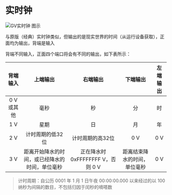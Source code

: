 # 实时钟 <Badge text="v1.0" type="info"/>

<img src="/images/base/shift/GVRealTimeClockBlock.webp" alt="GV实时钟 图示" class="center_image small"/>

与原版（经典）实时钟类似，但输出的是现实世界的时间（从运行设备获取），正面均为输出，背端是输入

背端不同输入，正面四个端口将会有不同的输出，如下表所示：
<div :class="$style.real_time_clock_table">

|  背端输入   |          上端输出           |           右端输出            |      下端输出      | 左端输出 |
|:-------:|:-----------------------:|:-------------------------:|:--------------:|:----:|
| 0 V 或其他 |           毫秒            |             秒             |       分        |  时   |
|   1 V   |           星期            |             日             |       月        |  年   |
|   2 V   |        计时周期的低32位        |         计时周期的高32位         |      0 V       | 0 V  |
|   3 V   | 距离开始降水的时间，或已经降水的时间，单位毫秒 | 正在降水时 0xFFFFFFFF V，否则 0 V | 距离结束降水的时间，单位毫秒 | 0 V  |

</div>

> 计时周期：自公历 0001 年 1 月 1 日午夜 00:00:00.000 以来经过的以 100 纳秒为间隔的数目，不包括归因于闰秒的嘀嗒数

<style module>
.real_time_clock_table td:not(:first-child){
    max-width: 150px;
    min-width: 110px;
}
</style>